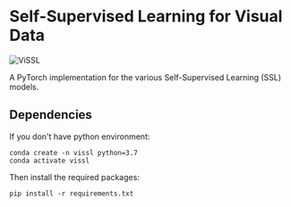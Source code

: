 # Self-Supervised Learning for Visual Data

![ViSSL](https://github.com/giakou4/ssl/assets/57758089/15eec7ab-759f-40ed-8dc8-d69cc50f0d24)


A PyTorch implementation for the various Self-Supervised Learning (SSL) models.

## Dependencies

If you don't have python environment:

```
conda create -n vissl python=3.7
conda activate vissl
```

Then install the required packages:
```
pip install -r requirements.txt
```

